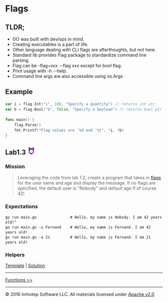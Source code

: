# Flags 

## TLDR;
* GO was built with dev/ops in mind.
* Creating executables is a part of life.
* Other language dealing with CLI flags are afterthoughts, but not here.
* Standard lib provides Flag package to standardize command line parsing.
* Flag can be -flag=xxx --flag xxx except for bool flag.
* Print usage with -h --help.
* Command line args are also accessible using os.Args

## Example

```go
var i = flag.Int("i", 100, "Specify a quantity") // returns int ptr
var b = flag.Bool("b", false, "Specify a boolean") // returns bool ptr

func main() {
	flag.Parse()
	fmt.Printf("Flag values are `%d and `%t", *i, *b)
}
```

## Lab1.3 ![alt text](https://github.com/adam-p/markdown-here/raw/master/src/common/images/icon24.png "Lab1.3")

### Mission
> Leveraging the code from lab 1.2, create a program that takes in [flags](https://golang.org/pkg/flag/)
> for the user name and age and display the message. 
> If no flags are specified, the default user is "Nobody" and default
> age if of course 42!
 
### Expectations

```shell
go run main.go               # Hello, my name is Nobody. I am 42 years old!" 
go run main.go -u Fernand    # Hello, my name is Fernand. I am 42 years old!
go run main.go -a 21         # Hello, my name is Fernand. I am 21 years old!
```

### Helpers

[Template](https://play.golang.org/p/ftU0G2CxHw) | [Solution](https://play.golang.org/p/wgl8yhYfBa)

---
[Functions >>](1.05_functions.md)

---
© 2016 Imhotep Software LLC. All materials licensed under [Apache v2.0](http://www.apache.org/licenses/LICENSE-2.0)